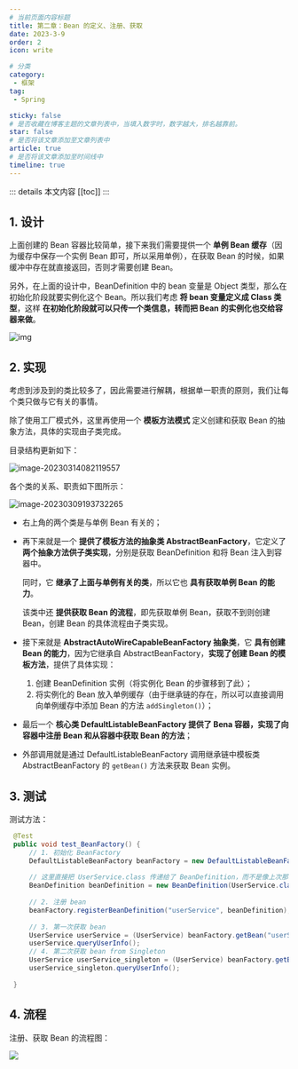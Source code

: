 ```yaml
---
# 当前页面内容标题
title: 第二章：Bean 的定义、注册、获取
date: 2023-3-9
order: 2
icon: write

# 分类
category:
 - 框架
tag:
 - Spring

sticky: false
# 是否收藏在博客主题的文章列表中，当填入数字时，数字越大，排名越靠前。
star: false
# 是否将该文章添加至文章列表中
article: true
# 是否将该文章添加至时间线中
timeline: true
---
```



::: details 本文内容
[[toc]]
:::

## 1. 设计

上面创建的 Bean 容器比较简单，接下来我们需要提供一个 **单例 Bean 缓存**（因为缓存中保存一个实例 Bean 即可，所以采用单例），在获取 Bean 的时候，如果缓冲中存在就直接返回，否则才需要创建 Bean。

另外，在上面的设计中，BeanDefinition 中的 bean 变量是 Object 类型，那么在初始化阶段就要实例化这个 Bean。所以我们考虑 **将 bean 变量定义成 Class 类型**，这样 **在初始化阶段就可以只传一个类信息，转而把 Bean 的实例化也交给容器来做**。

![img](https://run-notes.oss-cn-beijing.aliyuncs.com/notes/202303091506735.png)

## 2. 实现

考虑到涉及到的类比较多了，因此需要进行解耦，根据单一职责的原则，我们让每个类只做与它有关的事情。

除了使用工厂模式外，这里再使用一个 **模板方法模式** 定义创建和获取 Bean 的抽象方法，具体的实现由子类完成。

目录结构更新如下：

![image-20230314082119557](https://run-notes.oss-cn-beijing.aliyuncs.com/notes/202303140821065.png)

各个类的关系、职责如下图所示：

![image-20230309193732265](https://run-notes.oss-cn-beijing.aliyuncs.com/notes/202303091937370.png)

- 右上角的两个类是与单例 Bean 有关的；

- 再下来就是一个 **提供了模板方法的抽象类 AbstractBeanFactory**，它定义了 **两个抽象方法供子类实现**，分别是获取 BeanDefinition 和将 Bean 注入到容器中。

    同时，它 **继承了上面与单例有关的类**，所以它也 **具有获取单例 Bean 的能力**。

    该类中还 **提供获取 Bean 的流程**，即先获取单例 Bean，获取不到则创建 Bean，创建 Bean 的具体流程由子类实现。

- 接下来就是 **AbstractAutoWireCapableBeanFactory 抽象类**，它 **具有创建 Bean 的能力**，因为它继承自 AbstractBeanFactory，**实现了创建 Bean 的模板方法**，提供了具体实现：

    1. 创建 BeanDefinition 实例（将实例化 Bean 的步骤移到了此）；
    2. 将实例化的 Bean 放入单例缓存（由于继承链的存在，所以可以直接调用向单例缓存中添加 Bean 的方法 `addSingleton()`）；

- 最后一个 **核心类 DefaultListableBeanFactory 提供了 Bena 容器，实现了向容器中注册 Bean 和从容器中获取 Bean 的方法**；

- 外部调用就是通过 DefaultListableBeanFactory 调用继承链中模板类 AbstractBeanFactory 的 `getBean()` 方法来获取 Bean 实例。

## 3. 测试

测试方法：

```java
 @Test
 public void test_BeanFactory() {
     // 1. 初始化 BeanFactory
     DefaultListableBeanFactory beanFactory = new DefaultListableBeanFactory();
 
     // 这里直接把 UserService.class 传递给了 BeanDefinition，而不是像上次那样直接 new UserService()
     BeanDefinition beanDefinition = new BeanDefinition(UserService.class);
 
     // 2. 注册 bean
     beanFactory.registerBeanDefinition("userService", beanDefinition);
 
     // 3. 第一次获取 bean
     UserService userService = (UserService) beanFactory.getBean("userService");
     userService.queryUserInfo();
     // 4. 第二次获取 bean from Singleton
     UserService userService_singleton = (UserService) beanFactory.getBean("userService");
     userService_singleton.queryUserInfo();
 
 }
```

## 4. 流程

注册、获取 Bean 的流程图：

![](https://run-notes.oss-cn-beijing.aliyuncs.com/notes/202303091946463.png)
